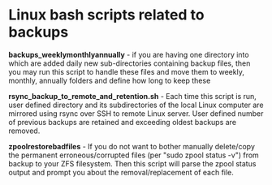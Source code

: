 # Linux bash scripts related to backups

**backups_weeklymonthlyannually** - if you are having one directory into which are added daily new sub-directories containing backup files, then you may run this script to handle these files and move them to weekly, monthly, annually folders and define how long to keep these

**rsync_backup_to_remote_and_retention.sh** - Each time this script is run, user defined directory and its subdirectories of the local Linux computer are mirrored using rsync over SSH to remote Linux server. User defined number of previous backups are retained and exceeding oldest backups are removed.

**zpoolrestorebadfiles** - If you do not want to bother manually delete/copy the permanent erroneous/corrupted files (per "sudo zpool status -v") from backup to your ZFS filesystem. Then this script will parse the zpool status output and prompt you about the removal/replacement of each file.
